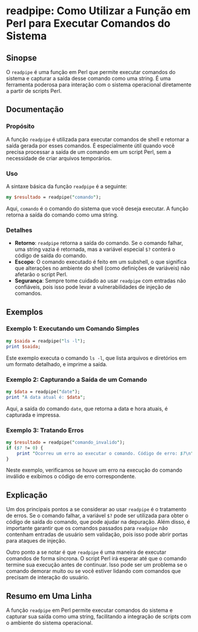 <!--
Meta Description: # readpipe: Como Utilizar a Função em Perl para Executar Comandos do Sistema ## Sinopse O `readpipe` é uma função em Perl que permite executar comando...
Meta Keywords: comando, readpipe, perl, que, saída
-->

# readpipe: Como Utilizar a Função em Perl para Executar Comandos do Sistema

## Sinopse
O `readpipe` é uma função em Perl que permite executar comandos do sistema e capturar a saída desse comando como uma string. É uma ferramenta poderosa para interação com o sistema operacional diretamente a partir de scripts Perl.

## Documentação
### Propósito
A função `readpipe` é utilizada para executar comandos de shell e retornar a saída gerada por esses comandos. É especialmente útil quando você precisa processar a saída de um comando em um script Perl, sem a necessidade de criar arquivos temporários.

### Uso
A sintaxe básica da função `readpipe` é a seguinte:

```perl
my $resultado = readpipe("comando");
```

Aqui, `comando` é o comando do sistema que você deseja executar. A função retorna a saída do comando como uma string.

### Detalhes
- **Retorno**: `readpipe` retorna a saída do comando. Se o comando falhar, uma string vazia é retornada, mas a variável especial `$?` conterá o código de saída do comando.
- **Escopo**: O comando executado é feito em um subshell, o que significa que alterações no ambiente do shell (como definições de variáveis) não afetarão o script Perl.
- **Segurança**: Sempre tome cuidado ao usar `readpipe` com entradas não confiáveis, pois isso pode levar a vulnerabilidades de injeção de comandos.

## Exemplos
### Exemplo 1: Executando um Comando Simples
```perl
my $saida = readpipe("ls -l");
print $saida;
```
Este exemplo executa o comando `ls -l`, que lista arquivos e diretórios em um formato detalhado, e imprime a saída.

### Exemplo 2: Capturando a Saída de um Comando
```perl
my $data = readpipe("date");
print "A data atual é: $data";
```
Aqui, a saída do comando `date`, que retorna a data e hora atuais, é capturada e impressa.

### Exemplo 3: Tratando Erros
```perl
my $resultado = readpipe("comando_invalido");
if ($? != 0) {
    print "Ocorreu um erro ao executar o comando. Código de erro: $?\n";
}
```
Neste exemplo, verificamos se houve um erro na execução do comando inválido e exibimos o código de erro correspondente.

## Explicação
Um dos principais pontos a se considerar ao usar `readpipe` é o tratamento de erros. Se o comando falhar, a variável `$?` pode ser utilizada para obter o código de saída do comando, que pode ajudar na depuração. Além disso, é importante garantir que os comandos passados para `readpipe` não contenham entradas de usuário sem validação, pois isso pode abrir portas para ataques de injeção.

Outro ponto a se notar é que `readpipe` é uma maneira de executar comandos de forma síncrona. O script Perl irá esperar até que o comando termine sua execução antes de continuar. Isso pode ser um problema se o comando demorar muito ou se você estiver lidando com comandos que precisam de interação do usuário.

## Resumo em Uma Linha
A função `readpipe` em Perl permite executar comandos do sistema e capturar sua saída como uma string, facilitando a integração de scripts com o ambiente do sistema operacional.